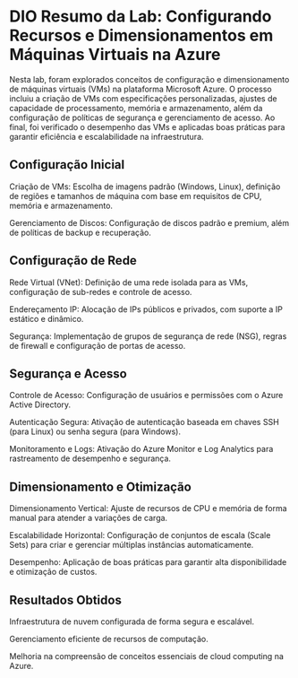 # DIO Resumo da Lab: Configurando Recursos e Dimensionamentos em Máquinas Virtuais na Azure
Nesta lab, foram explorados conceitos de configuração e dimensionamento de máquinas virtuais (VMs) na plataforma Microsoft Azure. O processo incluiu a criação de VMs com especificações personalizadas, ajustes de capacidade de processamento, memória e armazenamento, além da configuração de políticas de segurança e gerenciamento de acesso. Ao final, foi verificado o desempenho das VMs e aplicadas boas práticas para garantir eficiência e escalabilidade na infraestrutura.

## Configuração Inicial
Criação de VMs: Escolha de imagens padrão (Windows, Linux), definição de regiões e tamanhos de máquina com base em requisitos de CPU, memória e armazenamento.

Gerenciamento de Discos: Configuração de discos padrão e premium, além de políticas de backup e recuperação.

## Configuração de Rede
Rede Virtual (VNet): Definição de uma rede isolada para as VMs, configuração de sub-redes e controle de acesso.

Endereçamento IP: Alocação de IPs públicos e privados, com suporte a IP estático e dinâmico.

Segurança: Implementação de grupos de segurança de rede (NSG), regras de firewall e configuração de portas de acesso.

## Segurança e Acesso
Controle de Acesso: Configuração de usuários e permissões com o Azure Active Directory.

Autenticação Segura: Ativação de autenticação baseada em chaves SSH (para Linux) ou senha segura (para Windows).

Monitoramento e Logs: Ativação do Azure Monitor e Log Analytics para rastreamento de desempenho e segurança.

## Dimensionamento e Otimização
Dimensionamento Vertical: Ajuste de recursos de CPU e memória de forma manual para atender a variações de carga.

Escalabilidade Horizontal: Configuração de conjuntos de escala (Scale Sets) para criar e gerenciar múltiplas instâncias automaticamente.

Desempenho: Aplicação de boas práticas para garantir alta disponibilidade e otimização de custos.

## Resultados Obtidos
Infraestrutura de nuvem configurada de forma segura e escalável.

Gerenciamento eficiente de recursos de computação.

Melhoria na compreensão de conceitos essenciais de cloud computing na Azure.
